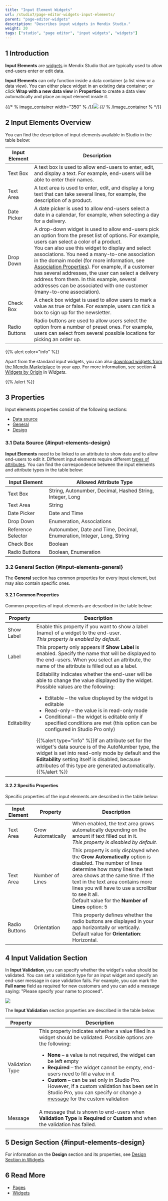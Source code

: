 ```yaml
---
title: "Input Element Widgets"
url: /studio7/page-editor-widgets-input-elements/
parent: "page-editor-widgets"
description: "Describes input widgets in Mendix Studio."
weight: 20
tags: ["studio", "page editor", "input widgets", "widgets"]
---
```


## 1 Introduction 

**Input Elements** are [widgets](/studio7/page-editor-widgets/) in Mendix Studio that are typically used to allow end-users enter or edit data.  

**Input Elements** can only function inside a data container (a list view or a data view). You can either place widget in an existing data container; or click **Wrap with a new data view** in **Properties** to create a data view automatically and place an input element inside it. 

{{/* % image_container width="350" % */}}![](/attachments/studio7/page-editor/page-editor-widgets/page-editor-widgets-input-elements/wrap-in-data-view.png)
{{/* % /image_container % */}}

## 2 Input Elements Overview

You can find the description of input elements available in Studio in the table below:

| Input Element | Description                                                  |
| ------------- | ------------------------------------------------------------ |
| Text Box      | A text box is used to allow end-users to enter, edit, and display a text. For example, end-users will be able to enter their names. |
| Text Area     | A text area is used to enter, edit, and display a long text that can take several lines, for example, the description of a product. |
| Date Picker   | A date picker is used to allow end-users select a date in a calendar, for example, when selecting a day for a delivery. |
| Drop Down     | A drop-down widget is used to allow end-users pick an option from the preset list of options. For example, users can select a color of a product.<br />You can also use this widget to display and select associations. You need a many-to-one association in the domain model (for more information, see [Association Properties](/studio7/domain-models-association-properties/)). For example, if a customer has several addresses, the user can select a delivery address from them. In this example, several addresses can be associated with one customer (many-to-one association). |
| Check Box     | A check box widget is used to allow users to mark a value as true or false. For example, users can tick a box to sign up for the newsletter. |
| Radio Buttons | Radio buttons are used to allow users select the option from a number of preset ones. For example, users can select from several possible locations for picking an order up. |

{{% alert color="info" %}}

Apart from the standard input widgets, you can also [download widgets from the Mendix Marketplace](https://marketplace.mendix.com/) to your app. For more information, see section [4 Widgets by Origin](/studio7/page-editor-widgets/#widgets-by-origin) in *Widgets*.

{{% /alert %}}

## 3 Properties

Input elements properties consist of the following sections:

* [Data source](#input-elements-design)
* [General](#input-elements-general)
* [Design](#input-elements-design)

### 3.1 Data Source {#input-elements-design}

**Input Elements** need to be linked to an attribute to show data and to allow end-users to edit it. Different input elements require different [types of attributes](/studio7/domain-models-attributes/). You can find the correspondence between the input elements and attribute types in the table below:

| Input Element      | Allowed Attribute Type                                       |
| ------------------ | ------------------------------------------------------------ |
| Text Box           | String, Autonumber, Decimal, Hashed String, Integer, Long    |
| Text Area          | String                                                       |
| Date Picker        | Date and Time                                                |
| Drop Down          | Enumeration, Associations                                    |
| Reference Selector | Autonumber, Date and Time, Decimal, Enumeration, Integer, Long, String |
| Check Box          | Boolean                                                      |
| Radio Buttons      | Boolean, Enumeration                                         |

### 3.2 General Section {#input-elements-general}

The **General** section has common properties for every input element, but may also contain specific ones. 

#### 3.2.1 Common Properties

Common properties of input elements are described in the table below:

| Property    | Description                                                  |
| ----------- | ------------------------------------------------------------ |
| Show Label  | Enable this property if you want to show a label (name) of a widget to the end-user. <br />*This property is enabled by default.* |
| Label       | This property only appears if **Show Label** is enabled. Specify the name that will be displayed to the end-users. When you select an attribute, the name of the attribute is filled out as a label. |
| Editability | Editability indicates whether the end-user will be able to change the value displayed by the widget. Possible values are the following: <ul><li>Editable – the value displayed by the widget is editable</li><li>Read-only – the value is in read-only mode</li><li>Conditional – the widget is editable only if specified conditions are met (this option can be configured in Studio Pro only)</li></ul>{{%alert type="info" %}}If an attribute set for the widget's data source is of the AutoNumber type, the widget is set into read-only mode by default and the **Editability** setting itself is disabled, because attributes of this type are generated automatically.<br />{{%/alert %}} |

#### 3.2.2 Specific Properties

Specific properties of the input elements are described in the table below:

| Input Element | Property           | Description                                                  |
| ------------- | ------------------ | ------------------------------------------------------------ |
| Text Area     | Grow Automatically | When enabled, the text area grows automatically depending on the amount if text filled out in it. <br />*This property is disabled by default.* |
| Text Area     | Number of Lines    | This property is only displayed when the **Grow Automatically** option is disabled.  The number of lines determine how many lines the text area shows at the same time. If the text in the text area contains more lines you will have to use a scrollbar to see it all. <br />Default value for the **Number of Lines** option: 5 |
| Radio Buttons | Orientation        | This property defines whether the radio buttons are displayed in your app horizontally or vertically. <br />Default value for **Orientation**: Horizontal. |

## 4 Input Validation Section

In **Input Validation**, you can specify whether the widget's value should be validated. You can set a validation type for an input widget and specify an end-user message in case validation fails. For example, you can mark the **Full name** field as required for new customers and you can add a message saying: "Please specify your name to proceed".

![](/attachments/studio7/page-editor/page-editor-widgets/page-editor-widgets-input-elements/Validation-type-required.png)

The **Input Validation** section properties are described in the table below:

| Property                                 | Description                                                  |
| ---------------------------------------- | ------------------------------------------------------------ |
| Validation Type                          | This property indicates whether a value filled in a widget should be validated. Possible options are the following:<br /><ul><li>**None** – a value is not required, the widget can be left empty</li><li>**Required** – the widget cannot be empty, end-users need to fill a value in it</li><li>**Custom** – can be set only in Studio Pro. However, if a custom validation has been set in Studio Pro, you can specify or change a [message](#validation-message) for the custom validation</li></ul> |
| <a name="validation-message"></a>Message | A message that is shown to end-users when **Validation Type** is **Required** or **Custom** and when the validation has failed. |

## 5 Design Section {#input-elements-design}

For information on the **Design** section and its properties, see [Design Section in Widgets](/studio7/page-editor-widgets-design-section/).

## 6 Read More

* [Pages](/studio7/page-editor/) 
* [Widgets](/studio7/page-editor-widgets/)
